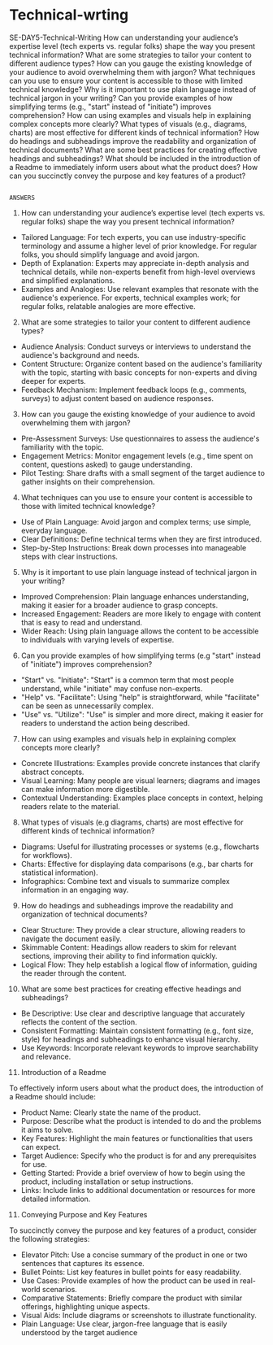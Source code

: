 # Technical-wrting 
SE-DAY5-Technical-Writing
How can understanding your audience’s expertise level (tech experts vs. regular folks) shape the way you present technical information?
What are some strategies to tailor your content to different audience types?
How can you gauge the existing knowledge of your audience to avoid overwhelming them with jargon?
What techniques can you use to ensure your content is accessible to those with limited technical knowledge?
Why is it important to use plain language instead of technical jargon in your writing?
Can you provide examples of how simplifying terms (e.g., "start" instead of "initiate") improves comprehension?
How can using examples and visuals help in explaining complex concepts more clearly?
What types of visuals (e.g., diagrams, charts) are most effective for different kinds of technical information?
How do headings and subheadings improve the readability and organization of technical documents?
What are some best practices for creating effective headings and subheadings?
What should be included in the introduction of a Readme to immediately inform users about what the product does?
How can you succinctly convey the purpose and key features of a product?


                                                                    ANSWERS 
1. How can understanding your audience’s expertise level (tech experts vs. regular folks) shape the way you present technical information?
- Tailored Language: For tech experts, you can use industry-specific terminology and assume a higher level of prior knowledge. For regular folks, you should simplify language and avoid jargon.
- Depth of Explanation: Experts may appreciate in-depth analysis and technical details, while non-experts benefit from high-level overviews and simplified explanations.
- Examples and Analogies: Use relevant examples that resonate with the audience's experience. For experts, technical examples work; for regular folks, relatable analogies are more effective.

2. What are some strategies to tailor your content to different audience types?
- Audience Analysis: Conduct surveys or interviews to understand the audience's background and needs.
- Content Structure: Organize content based on the audience's familiarity with the topic, starting with basic concepts for non-experts and diving deeper for experts.
- Feedback Mechanism: Implement feedback loops (e.g., comments, surveys) to adjust content based on audience responses.

 3. How can you gauge the existing knowledge of your audience to avoid overwhelming them with jargon?
- Pre-Assessment Surveys: Use questionnaires to assess the audience's familiarity with the topic.
- Engagement Metrics: Monitor engagement levels (e.g., time spent on content, questions asked) to gauge understanding.
- Pilot Testing: Share drafts with a small segment of the target audience to gather insights on their comprehension.

4. What techniques can you use to ensure your content is accessible to those with limited technical knowledge?
- Use of Plain Language: Avoid jargon and complex terms; use simple, everyday language.
- Clear Definitions: Define technical terms when they are first introduced.
- Step-by-Step Instructions: Break down processes into manageable steps with clear instructions.

5. Why is it important to use plain language instead of technical jargon in your writing?
- Improved Comprehension: Plain language enhances understanding, making it easier for a broader audience to grasp concepts.
- Increased Engagement: Readers are more likely to engage with content that is easy to read and understand.
- Wider Reach: Using plain language allows the content to be accessible to individuals with varying levels of expertise.

 6. Can you provide examples of how simplifying terms (e.g "start" instead of "initiate") improves comprehension?
- "Start" vs. "Initiate": "Start" is a common term that most people understand, while "initiate" may confuse non-experts.
- "Help" vs. "Facilitate": Using "help" is straightforward, while "facilitate" can be seen as unnecessarily complex.
- "Use" vs. "Utilize": "Use" is simpler and more direct, making it easier for readers to understand the action being described.

 7. How can using examples and visuals help in explaining complex concepts more clearly?
- Concrete Illustrations: Examples provide concrete instances that clarify abstract concepts.
- Visual Learning: Many people are visual learners; diagrams and images can make information more digestible.
- Contextual Understanding: Examples place concepts in context, helping readers relate to the material.

 8. What types of visuals (e.g  diagrams, charts) are most effective for different kinds of technical information?
- Diagrams: Useful for illustrating processes or systems (e.g., flowcharts for workflows).
- Charts: Effective for displaying data comparisons (e.g., bar charts for statistical information).
- Infographics: Combine text and visuals to summarize complex information in an engaging way.

9. How do headings and subheadings improve the readability and organization of technical documents?
- Clear Structure: They provide a clear structure, allowing readers to navigate the document easily.
- Skimmable Content: Headings allow readers to skim for relevant sections, improving their ability to find information quickly.
- Logical Flow: They help establish a logical flow of information, guiding the reader through the content.

 10. What are some best practices for creating effective headings and subheadings?
- Be Descriptive: Use clear and descriptive language that accurately reflects the content of the section.
- Consistent Formatting: Maintain consistent formatting (e.g., font size, style) for headings and subheadings to enhance visual hierarchy.
- Use Keywords: Incorporate relevant keywords to improve searchability and relevance.

11. Introduction of a Readme

To effectively inform users about what the product does, the introduction of a Readme should include:

- Product Name: Clearly state the name of the product.
- Purpose: Describe what the product is intended to do and the problems it aims to solve.
- Key Features: Highlight the main features or functionalities that users can expect.
- Target Audience: Specify who the product is for and any prerequisites for use.
- Getting Started: Provide a brief overview of how to begin using the product, including installation or setup instructions.
- Links: Include links to additional documentation or resources for more detailed information.

11. Conveying Purpose and Key Features

To succinctly convey the purpose and key features of a product, consider the following strategies:

- Elevator Pitch: Use a concise summary of the product in one or two sentences that captures its essence.
- Bullet Points: List key features in bullet points for easy readability.
- Use Cases: Provide examples of how the product can be used in real-world scenarios.
- Comparative Statements: Briefly compare the product with similar offerings, highlighting unique aspects.
- Visual Aids: Include diagrams or screenshots to illustrate functionality.
- Plain Language: Use clear, jargon-free language that is easily understood by the target audience
